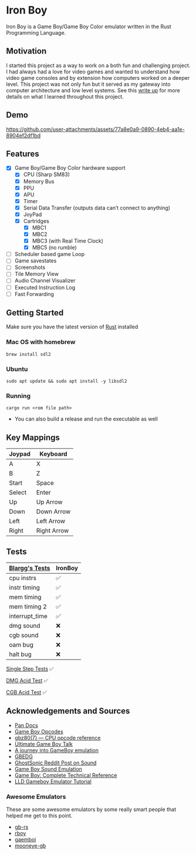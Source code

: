 # Iron Boy

Iron Boy is a Game Boy/Game Boy Color emulator written in the Rust Programming Language.

## Motivation

I started this project as a way to work on a both fun and challenging project. I had always had a love for video games and wanted to understand how video game consoles and by extension how computers worked on a deeper level. This project was not only fun but it served as my gateway into computer architecture and low level systems. See this [write up](docs/what-i-learned.md) for more details on what I learned throughout this project.

## Demo

https://github.com/user-attachments/assets/77a8e0a9-0890-4eb4-aa1e-8904ef2df1bd

## Features

- [x] Game Boy/Game Boy Color hardware support
  - [x] CPU (Sharp SM83)
  - [x] Memory Bus
  - [x] PPU
  - [x] APU
  - [x] Timer
  - [x] Serial Data Transfer (outputs data can’t connect to anything)
  - [x] JoyPad
  - [x] Cartridges
    - [x] MBC1
    - [x] MBC2
    - [x] MBC3 (with Real Time Clock)
    - [x] MBC5 (no rumble)
- [ ] Scheduler based game Loop
- [ ] Game savestates
- [ ] Screenshots
- [ ] Tile Memory View
- [ ] Audio Channel Visualizer
- [ ] Executed Instruction Log
- [ ] Fast Forwarding

## Getting Started

Make sure you have the latest version of [Rust](https://www.rust-lang.org/tools/install) installed

### Mac OS with homebrew

`brew install sdl2`

### Ubuntu

`sudo apt update && sudo apt install -y libsdl2`

### Running

`cargo run <rom file path>`

- You can also build a release and run the executable as well

## Key Mappings

| Joypad | Keyboard    |
| ------ | ----------- |
| A      | X           |
| B      | Z           |
| Start  | Space       |
| Select | Enter       |
| Up     | Up Arrow    |
| Down   | Down Arrow  |
| Left   | Left Arrow  |
| Right  | Right Arrow |

## Tests

| [Blargg's Tests](https://github.com/retrio/gb-test-roms) | IronBoy            |
| -------------------------------------------------------- | ------------------ |
| cpu instrs                                               | :white_check_mark: |
| instr timing                                             | :white_check_mark: |
| mem timing                                               | :white_check_mark: |
| mem timing 2                                             | :white_check_mark: |
| interrupt_time                                           | :white_check_mark: |
| dmg sound                                                | :x:                |
| cgb sound                                                | :x:                |
| oam bug                                                  | :x:                |
| halt bug                                                 | :x:                |

[Single Step Tests](https://github.com/SingleStepTests/sm83) :white_check_mark:

[DMG Acid Test](media/dmg-acid.png) :white_check_mark:

[CGB Acid Test](media/cgb-acid.png) :white_check_mark:

## Acknowledgements and Sources

- [Pan Docs](https://gbdev.io/pandocs/About.html)
- [Game Boy Opcodes](https://izik1.github.io/gbops/)
- [gbz80(7) — CPU opcode reference](https://rgbds.gbdev.io/docs/v0.7.0/gbz80.7)
- [Ultimate Game Boy Talk](https://www.youtube.com/watch?v=HyzD8pNlpwI&t=1488s)
- [A journey into GameBoy emulation](https://robertovaccari.com/blog/2020_09_26_gameboy/)
- [GBEDG](https://hacktix.github.io/GBEDG/)
- [GhostSonic Reddit Post on Sound](https://www.reddit.com/r/EmuDev/comments/5gkwi5/comment/dat3zni/?utm_source=share&utm_medium=web3x&utm_name=web3xcss&utm_term=1&utm_content=share_button)
- [Game Boy Sound Emulation](https://nightshade256.github.io/2021/03/27/gb-sound-emulation.html)
- [Game Boy: Complete Technical Reference](https://gekkio.fi/files/gb-docs/gbctr.pdf)
- [LLD Gameboy Emulator Tutorial](https://github.com/rockytriton/LLD_gbemu)

### Awesome Emulators

These are some awesome emulators by some really smart people that helped me get to this point.

- [gb-rs](https://github.com/simias/gb-rs)
- [rboy](https://github.com/mvdnes/rboy)
- [gaemboi](https://github.com/mario-hess/gaemboi)
- [mooneye-gb](https://github.com/Gekkio/mooneye-gb)
